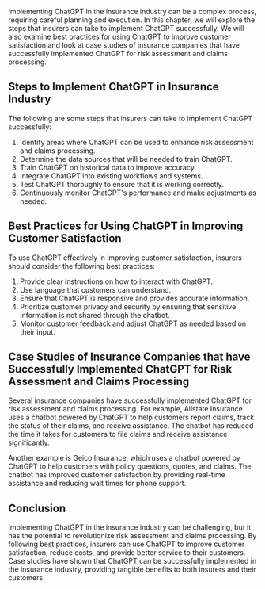 
Implementing ChatGPT in the insurance industry can be a complex process, requiring careful planning and execution. In this chapter, we will explore the steps that insurers can take to implement ChatGPT successfully. We will also examine best practices for using ChatGPT to improve customer satisfaction and look at case studies of insurance companies that have successfully implemented ChatGPT for risk assessment and claims processing.

Steps to Implement ChatGPT in Insurance Industry
------------------------------------------------

The following are some steps that insurers can take to implement ChatGPT successfully:

1. Identify areas where ChatGPT can be used to enhance risk assessment and claims processing.
2. Determine the data sources that will be needed to train ChatGPT.
3. Train ChatGPT on historical data to improve accuracy.
4. Integrate ChatGPT into existing workflows and systems.
5. Test ChatGPT thoroughly to ensure that it is working correctly.
6. Continuously monitor ChatGPT's performance and make adjustments as needed.

Best Practices for Using ChatGPT in Improving Customer Satisfaction
-------------------------------------------------------------------

To use ChatGPT effectively in improving customer satisfaction, insurers should consider the following best practices:

1. Provide clear instructions on how to interact with ChatGPT.
2. Use language that customers can understand.
3. Ensure that ChatGPT is responsive and provides accurate information.
4. Prioritize customer privacy and security by ensuring that sensitive information is not shared through the chatbot.
5. Monitor customer feedback and adjust ChatGPT as needed based on their input.

Case Studies of Insurance Companies that have Successfully Implemented ChatGPT for Risk Assessment and Claims Processing
------------------------------------------------------------------------------------------------------------------------

Several insurance companies have successfully implemented ChatGPT for risk assessment and claims processing. For example, Allstate Insurance uses a chatbot powered by ChatGPT to help customers report claims, track the status of their claims, and receive assistance. The chatbot has reduced the time it takes for customers to file claims and receive assistance significantly.

Another example is Geico Insurance, which uses a chatbot powered by ChatGPT to help customers with policy questions, quotes, and claims. The chatbot has improved customer satisfaction by providing real-time assistance and reducing wait times for phone support.

Conclusion
----------

Implementing ChatGPT in the insurance industry can be challenging, but it has the potential to revolutionize risk assessment and claims processing. By following best practices, insurers can use ChatGPT to improve customer satisfaction, reduce costs, and provide better service to their customers. Case studies have shown that ChatGPT can be successfully implemented in the insurance industry, providing tangible benefits to both insurers and their customers.
